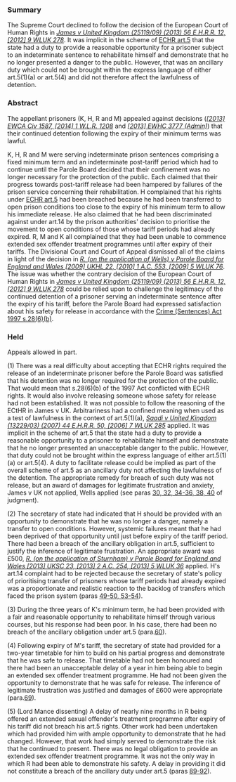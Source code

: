 ### Summary

The Supreme Court declined to follow the decision of the European Court of Human Rights in _[James v United Kingdom (25119/09) (2013) 56 E.H.R.R. 12, [2012] 9 WLUK 278](https://uk.westlaw.com/Document/IB47A11503D2111E2BB7CC6D41D9471E8/View/FullText.html?originationContext=document&transitionType=DocumentItem&ppcid=4e2ba678cde74c4b8c8e3f1791fab4ac&contextData=(sc.Default))_. It was implicit in the scheme of [ECHR art.5](https://uk.westlaw.com/Document/I8241ED61EE3C4D77BE2C280D3AC956DC/View/FullText.html?originationContext=document&transitionType=DocumentItem&ppcid=4e2ba678cde74c4b8c8e3f1791fab4ac&contextData=(sc.Default)) that the state had a duty to provide a reasonable opportunity for a prisoner subject to an indeterminate sentence to rehabilitate himself and demonstrate that he no longer presented a danger to the public. However, that was an ancillary duty which could not be brought within the express language of either art.5(1)(a) or art.5(4) and did not therefore affect the lawfulness of detention.

### Abstract

The appellant prisoners (K, H, R and M) appealed against decisions (_[[2013] EWCA Civ 1587, [2014] 1 W.L.R. 1208](https://uk.westlaw.com/Document/I476F6410612A11E3908FDBBE4A458ACD/View/FullText.html?originationContext=document&transitionType=DocumentItem&ppcid=4e2ba678cde74c4b8c8e3f1791fab4ac&contextData=(sc.Default))_ and _[[2013] EWHC 3777 (Admin)](https://uk.westlaw.com/Document/IB338F2E05D4411E3AC48EBD012647ADF/View/FullText.html?originationContext=document&transitionType=DocumentItem&ppcid=4e2ba678cde74c4b8c8e3f1791fab4ac&contextData=(sc.Default))_) that their continued detention following the expiry of their minimum terms was lawful.

K, H, R and M were serving indeterminate prison sentences comprising a fixed minimum term and an indeterminate post-tariff period which had to continue until the Parole Board decided that their confinement was no longer necessary for the protection of the public. Each claimed that their progress towards post-tariff release had been hampered by failures of the prison service concerning their rehabilitation. H complained that his rights under [ECHR art.5](https://uk.westlaw.com/Document/I8241ED61EE3C4D77BE2C280D3AC956DC/View/FullText.html?originationContext=document&transitionType=DocumentItem&ppcid=4e2ba678cde74c4b8c8e3f1791fab4ac&contextData=(sc.Default)) had been breached because he had been transferred to open prison conditions too close to the expiry of his minimum term to allow his immediate release. He also claimed that he had been discriminated against under art.14 by the prison authorities' decision to prioritise the movement to open conditions of those whose tariff periods had already expired. R, M and K all complained that they had been unable to commence extended sex offender treatment programmes until after expiry of their tariffs. The Divisional Court and Court of Appeal dismissed all of the claims in light of the decision in _[R. (on the application of Wells) v Parole Board for England and Wales [2009] UKHL 22, [2010] 1 A.C. 553, [2009] 5 WLUK 76](https://uk.westlaw.com/Document/I75D38CA03ABA11DE9952F6F64616CDFA/View/FullText.html?originationContext=document&transitionType=DocumentItem&ppcid=4e2ba678cde74c4b8c8e3f1791fab4ac&contextData=(sc.Default))_. The issue was whether the contrary decision of the European Court of Human Rights in _[James v United Kingdom (25119/09) (2013) 56 E.H.R.R. 12, [2012] 9 WLUK 278](https://uk.westlaw.com/Document/IB47A11503D2111E2BB7CC6D41D9471E8/View/FullText.html?originationContext=document&transitionType=DocumentItem&ppcid=4e2ba678cde74c4b8c8e3f1791fab4ac&contextData=(sc.Default))_ could be relied upon to challenge the legitimacy of the continued detention of a prisoner serving an indeterminate sentence after the expiry of his tariff, before the Parole Board had expressed satisfaction about his safety for release in accordance with the [Crime (Sentences) Act 1997 s.28(6)(b)](https://uk.westlaw.com/Document/I6652EDA0E44811DA8D70A0E70A78ED65/View/FullText.html?originationContext=document&transitionType=DocumentItem&ppcid=4e2ba678cde74c4b8c8e3f1791fab4ac&contextData=(sc.Default)).

### Held

Appeals allowed in part.

(1) There was a real difficulty about accepting that ECHR rights required the release of an indeterminate prisoner before the Parole Board was satisfied that his detention was no longer required for the protection of the public. That would mean that s.28(6)(b) of the 1997 Act conflicted with ECHR rights. It would also involve releasing someone whose safety for release had not been established. It was not possible to follow the reasoning of the ECtHR in James v UK. Arbitrariness had a confined meaning when used as a test of lawfulness in the context of art.5(1)(a), _[Saadi v United Kingdom (13229/03) (2007) 44 E.H.R.R. 50, [2006] 7 WLUK 285](https://uk.westlaw.com/Document/IAC5AE8F032B511DB8591EC6659BE7CBE/View/FullText.html?originationContext=document&transitionType=DocumentItem&ppcid=4e2ba678cde74c4b8c8e3f1791fab4ac&contextData=(sc.Default))_ applied. It was implicit in the scheme of art.5 that the state had a duty to provide a reasonable opportunity to a prisoner to rehabilitate himself and demonstrate that he no longer presented an unacceptable danger to the public. However, that duty could not be brought within the express language of either art.5(1)(a) or art.5(4). A duty to facilitate release could be implied as part of the overall scheme of art.5 as an ancillary duty not affecting the lawfulness of the detention. The appropriate remedy for breach of such duty was not release, but an award of damages for legitimate frustration and anxiety, James v UK not applied, Wells applied (see paras [30, 32, 34-36, 38, 40](javascript:void(0); "View judgment paragraphs") of judgment). 

(2) The secretary of state had indicated that H should be provided with an opportunity to demonstrate that he was no longer a danger, namely a transfer to open conditions. However, systemic failures meant that he had been deprived of that opportunity until just before expiry of the tariff period. There had been a breach of the ancillary obligation in art.5, sufficient to justify the inference of legitimate frustration. An appropriate award was £500, _[R. (on the application of Sturnham) v Parole Board for England and Wales [2013] UKSC 23, [2013] 2 A.C. 254, [2013] 5 WLUK 36](https://uk.westlaw.com/Document/I6CA7F2D0B25011E28AF4B758760EF7EB/View/FullText.html?originationContext=document&transitionType=DocumentItem&ppcid=4e2ba678cde74c4b8c8e3f1791fab4ac&contextData=(sc.Default))_ applied. H's art.14 complaint had to be rejected because the secretary of state's policy of prioritising transfer of prisoners whose tariff periods had already expired was a proportionate and realistic reaction to the backlog of transfers which faced the prison system (paras [49-50, 53-54](javascript:void(0); "View judgment paragraphs")). 

(3) During the three years of K's minimum term, he had been provided with a fair and reasonable opportunity to rehabilitate himself through various courses, but his response had been poor. In his case, there had been no breach of the ancillary obligation under art.5 (para.[60](javascript:void(0); "View judgment paragraphs")). 

(4) Following expiry of M's tariff, the secretary of state had provided for a two-year timetable for him to build on his partial progress and demonstrate that he was safe to release. That timetable had not been honoured and there had been an unacceptable delay of a year in him being able to begin an extended sex offender treatment programme. He had not been given the opportunity to demonstrate that he was safe for release. The inference of legitimate frustration was justified and damages of £600 were appropriate (para.[69](javascript:void(0); "View judgment paragraphs")). 

(5) (Lord Mance dissenting) A delay of nearly nine months in R being offered an extended sexual offender's treatment programme after expiry of his tariff did not breach his art.5 rights. Other work had been undertaken which had provided him with ample opportunity to demonstrate that he had changed. However, that work had simply served to demonstrate the risk that he continued to present. There was no legal obligation to provide an extended sex offender treatment programme. It was not the only way in which R had been able to demonstrate his safety. A delay in providing it did not constitute a breach of the ancillary duty under art.5 (paras [89-92](javascript:void(0); "View judgment paragraphs")).